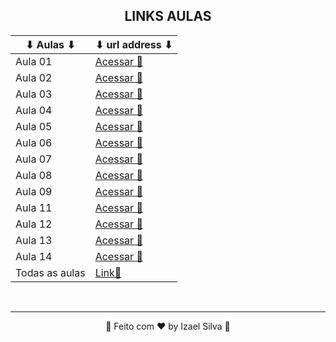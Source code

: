<div align="center">

## LINKS AULAS

   | ⬇ Aulas ⬇      | ⬇ url address ⬇ |
   |----------------|----------------------------------------------------------------------------------------------------------------------------------------------------------------------|
   | Aula 01        | [Acessar 🔗](https://sponge-dryosaurus-50f.notion.site/Aula-1-Introdu-o-09-08-2023-03a1125c64e24fab97968c66dddc515a)                                                 |
   | Aula 02        | [Acessar 🔗](https://sponge-dryosaurus-50f.notion.site/Aula-2-Introdu-o-a-Linguagem-C-16-08-2023-4ea6bbe149ea4d1e89e2ac5091bb78b6)                                   |
   | Aula 03        | [Acessar 🔗](https://sponge-dryosaurus-50f.notion.site/Aula-3-Estrutura-de-Decis-o-em-L-gica-de-Programa-o-23-08-2023-8f63c79ad243493ba9e2e7827401259d)              |
   | Aula 04        | [Acessar 🔗](https://sponge-dryosaurus-50f.notion.site/Aula-4-IF-e-Else-Aninhado-e-Encadeado-30-08-2023-9cf5f86c497c41b5a4ff551a5812de3e)                            |
   | Aula 05        | [Acessar 🔗](https://sponge-dryosaurus-50f.notion.site/Aula-5-Estrutura-de-decis-o-Switch-e-Estrutura-de-repeti-o-For-06-09-2023-374728c3fa2b4cc887c8d916e478b5b5)   |
   | Aula 06        | [Acessar 🔗](https://sponge-dryosaurus-50f.notion.site/Aula-6-While-e-Do-While-13-09-2023-764c329691754d3aa44d016428f9267d)                                          |
   | Aula 07        | [Acessar 🔗](https://sponge-dryosaurus-50f.notion.site/Aula-7-Prova-1-20-09-2023-f777d1cfabfa456ebee4df68f3d5398d)                                                   |
   | Aula 08        | [Acessar 🔗](https://sponge-dryosaurus-50f.notion.site/Aula-8-Procedimento-e-Fun-o-27-09-2023-2f02f3b1d533409cad07c7eb6a4bcf5f)                                      |
   | Aula 09        | [Acessar 🔗](https://sponge-dryosaurus-50f.notion.site/Aula-9-e-10-TinkerCad-04-10-2023-e-11-10-2023-225ec1aca63347a1853a73c86cfc20cc)                               |         
   | Aula 11        | [Acessar 🔗](https://sponge-dryosaurus-50f.notion.site/Aula-11-Continua-o-LED-s-ebd743b7b94645e18c23cdf3bd49b4bc)                                                    |
   | Aula 12        | [Acessar 🔗](https://sponge-dryosaurus-50f.notion.site/Aula-12-Sensor-de-Proximidade-e-interruptor-DIP-25-10-2023-ad833efbf55f4df4b514921fd1ae7374)                  |
   | Aula 13        | [Acessar 🔗](https://sponge-dryosaurus-50f.notion.site/Aula-13-Display-LCD-Sensor-de-Temperatura-Visor-de-7-segmentos-a1317b3e6c5b4a3383b2b79cf21e4eb6)              |
   | Aula 14        | [Acessar 🔗](https://sponge-dryosaurus-50f.notion.site/Aula-14-Decodificador-de-7-segmentos-5958e4a1ea924a709c2583cd22ada2dd)                                        |
   | Todas as aulas | [Link🔗](https://sponge-dryosaurus-50f.notion.site/Quarta-Internet-das-Coisas-IoT-MM-a68cae0708674630866f02729a011ddc)                                               |

   <br>
   <hr>
   👋 Feito com ♥ by Izael Silva 👋

</div>
